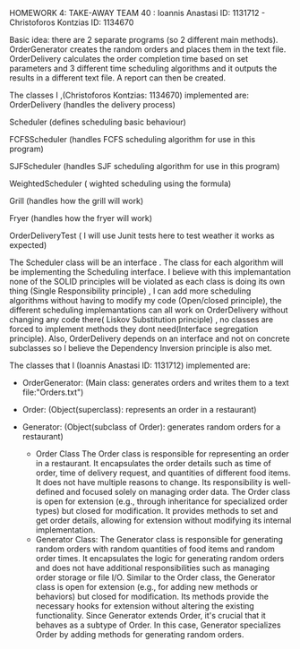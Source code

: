 HOMEWORK 4: TAKE-AWAY 
TEAM 40 : Ioannis Anastasi ID: 1131712 - Christoforos Kontzias ID: 1134670  

Basic idea: there are 2 separate programs (so 2 different main methods). OrderGenerator creates the random orders and places them in the text file. 
OrderDelivery calculates the order completion time based on set parameters and 3 different time scheduling algorithms and it outputs the results in a different text file. A report can then be created.


The classes I ,(Christoforos Kontzias: 1134670) implemented are:
OrderDelivery (handles the delivery process)

Scheduler (defines scheduling basic behaviour)

FCFSScheduler (handles FCFS scheduling  algorithm for use in this program)

SJFScheduler  (handles SJF scheduling  algorithm for use in this program)

WeightedScheduler ( wighted scheduling using the formula)

Grill (handles how the grill will work)

Fryer (handles how the fryer will work)

OrderDeliveryTest ( I will use Junit tests here to test weather it works as expected)

The Scheduler class will be an interface . The class for each algorithm will be implementing the Scheduling interface.
I believe with this implemantation none of the SOLID principles will be violated as each class is doing its own thing (Single Responsibility principle) , I can add more scheduling algorithms without having to modify my code (Open/closed principle), the different scheduling implemantations can all work on OrderDelivery without changing any code there( Liskov Substitution principle) , no classes are forced to implement methods they dont need(Interface segregation principle). 
Also, OrderDelivery depends on an interface and not on concrete subclasses so I believe the Dependency Inversion principle is also met.

The classes that I (Ioannis Anastasi ID: 1131712) implemented are:
- OrderGenerator: (Main class: generates orders and writes them to a text file:"Orders.txt")
- Order: (Object(superclass): represents an order in a restaurant)
- Generator: (Object(subclass of Order): generates random orders for a restaurant)

  - Order Class
The Order class is responsible for representing an order in a restaurant. It encapsulates the order details such as time of order, time of delivery request, and quantities of different food items.
It does not have multiple reasons to change. Its responsibility is well-defined and focused solely on managing order data.
The Order class is open for extension (e.g., through inheritance for specialized order types) but closed for modification. It provides methods to set and get order details, allowing for extension without modifying its internal implementation.
  - Generator Class:
The Generator class is responsible for generating random orders with random quantities of food items and random order times.
It encapsulates the logic for generating random orders and does not have additional responsibilities such as managing order storage or file I/O.
Similar to the Order class, the Generator class is open for extension (e.g., for adding new methods or behaviors) but closed for modification. Its methods provide the necessary hooks for extension without altering the existing functionality.
Since Generator extends Order, it's crucial that it behaves as a subtype of Order. In this case, Generator specializes Order by adding methods for generating random orders.
